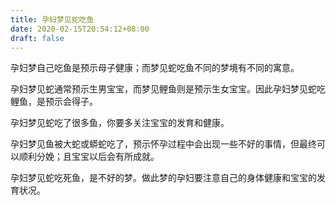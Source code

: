 ```yaml
---
title: 孕妇梦见蛇吃鱼
date: 2020-02-15T20:54:12+08:00
draft: false
---
```


孕妇梦自己吃鱼是预示母子健康；而梦见蛇吃鱼不同的梦境有不同的寓意。

孕妇梦见蛇通常预示生男宝宝，而梦见鲤鱼则是预示生女宝宝。因此孕妇梦见蛇吃鲤鱼，是预示会得子。

孕妇梦见蛇吃了很多鱼，你要多关注宝宝的发育和健康。

孕妇梦见鱼被大蛇或蟒蛇吃了，预示怀孕过程中会出现一些不好的事情，但最终可以顺利分娩；且宝宝以后会有所成就。

孕妇梦见蛇吃死鱼，是不好的梦。做此梦的孕妇要注意自己的身体健康和宝宝的发育状况。